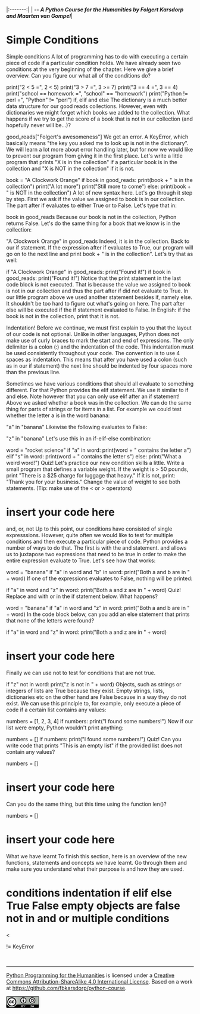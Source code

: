 
<BR>

|:-------:|
| <span style="font-size: 100%"><b>_-- A Python Course for the Humanities by Folgert Karsdorp and Maarten van Gompel_</b></span>|

# Simple Conditions

Simple conditions
A lot of programming has to do with executing a certain piece of code if a particular condition holds. We have already seen two conditions at the very beginning of the chapter. Here we give a brief overview. Can you figure our what all of the conditions do?

print("2 < 5 =", 2 < 5)
print("3 > 7 =", 3 >= 7)
print("3 == 4 =", 3 == 4)
print("school == homework =", "school" == "homework")
print("Python != perl =", "Python" != "perl")
if, elif and else
The dictionary is a much better data structure for our good reads collections. However, even with dictionaries we might forget which books we added to the collection. What happens if we try to get the score of a book that is not in our collection (and hopefully never will be...)?

good_reads["Folgert's awesomeness"]
We get an error. A KeyError, which basically means "the key you asked me to look up is not in the dictionary". We will learn a lot more about error handling later, but for now we would like to prevent our program from giving it in the first place. Let's write a little program that prints "X is in the collection" if a particular book is in the collection and "X is NOT in the collection" if it is not.

book = "A Clockwork Orange"
if book in good_reads:
    print(book + " is in the collection")
    print("A lot more")
    print("Still more to come")
else:
    print(book + " is NOT in the collection")
A lot of new syntax here. Let's go through it step by step. First we ask if the value we assigned to book is in our collection. The part after if evaluates to either True or to False. Let's type that in:

book in good_reads
Because our book is not in the collection, Python returns False. Let's do the same thing for a book that we know is in the collection:

"A Clockwork Orange" in good_reads
Indeed, it is in the collection. Back to our if statement. If the expression after if evaluates to True, our program will go on to the next line and print book + " is in the collection". Let's try that as well:

if "A Clockwork Orange" in good_reads:
    print("Found it!")
if book in good_reads:
    print("Found it!")
Notice that the print statement in the last code block is not executed. That is because the value we assigned to book is not in our collection and thus the part after if did not evaluate to True. In our little program above we used another statement besides if, namely else. It shouldn't be too hard to figure out what's going on here. The part after else will be executed if the if statement evaluated to False. In English: if the book is not in the collection, print that it is not.

Indentation!
Before we continue, we must first explain to you that the layout of our code is not optional. Unlike in other languages, Python does not make use of curly braces to mark the start and end of expressions. The only delimiter is a colon (:) and the indentation of the code. This indentation must be used consistently throughout your code. The convention is to use 4 spaces as indentation. This means that after you have used a colon (such as in our if statement) the next line should be indented by four spaces more than the previous line.

Sometimes we have various conditions that should all evaluate to something different. For that Python provides the elif statement. We use it similar to if and else. Note however that you can only use elif after an if statement! Above we asked whether a book was in the collection. We can do the same thing for parts of strings or for items in a list. For example we could test whether the letter a is in the word banana:

"a" in "banana"
Likewise the following evaluates to False:

"z" in "banana"
Let's use this in an if-elif-else combination:

word = "rocket science"
if "a" in word:
    print(word + " contains the letter a")
elif "s" in word:
    print(word + " contains the letter s")
else:
    print("What a weird word!")
Quiz!
Let's practice our new condition skills a little. Write a small program that defines a variable weight. If the weight is > 50 pounds, print "There is a $25 charge for luggage that heavy." If it is not, print: "Thank you for your business." Change the value of weight to see both statements. (Tip: make use of the < or > operators)

# insert your code here
and, or, not
Up to this point, our conditions have consisted of single expresssions. However, quite often we would like to test for multiple conditions and then execute a particular piece of code. Python provides a number of ways to do that. The first is with the and statement. and allows us to juxtapose two expressions that need to be true in order to make the entire expression evaluate to True. Let's see how that works:

word = "banana"
if "a" in word and "b" in word:
    print("Both a and b are in " + word)
If one of the expressions evaluates to False, nothing will be printed:

if "a" in word and "z" in word:
    print("Both a and z are in " + word)
Quiz!
Replace and with or in the if statement below. What happens?

word = "banana"
if "a" in word and "z" in word:
    print("Both a and b are in " + word)
In the code block below, can you add an else statement that prints that none of the letters were found?

if "a" in word and "z" in word:
    print("Both a and z are in " + word)
# insert your code here
Finally we can use not to test for conditions that are not true.

if "z" not in word:
    print("z is not in " + word)
Objects, such as strings or integers of lists are True because they exist. Empty strings, lists, dictionaries etc on the other hand are False because in a way they do not exist. We can use this principle to, for example, only execute a piece of code if a certain list contains any values:

numbers = [1, 2, 3, 4]
if numbers:
    print("I found some numbers!")
Now if our list were empty, Python wouldn't print anything:

numbers = []
if numbers:
    print("I found some numbers!")
Quiz!
Can you write code that prints "This is an empty list" if the provided list does not contain any values?

numbers = []
# insert your code here
Can you do the same thing, but this time using the function len()?

numbers = []
# insert your code here
What we have learnt
To finish this section, here is an overview of the new functions, statements and concepts we have learnt. Go through them and make sure you understand what their purpose is and how they are used.

conditions
indentation
if
elif
else
True
False
empty objects are false
not
in
and
or
multiple conditions
==
<
>
!=
KeyError

<BR>

----

[Python Programming for the Humanities](http://fbkarsdorp.github.io/python-course) is licensed under a [Creative Commons Attribution-ShareAlike 4.0 International License](https://creativecommons.org/licenses/by-sa/4.0/). Based on a work at https://github.com/fbkarsdorp/python-course.

![Creative Commons](CreativeCommons.png)
